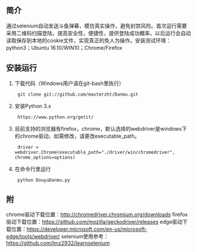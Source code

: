 简介
----

通过selenium自动发送斗鱼弹幕，模仿真实操作，避免封禁风险。首次运行需要采用二维码扫描登陆，提高安全性，便捷性，提供登陆成功概率。以后运行会自动读取保存到本地的cookie文件，实现真正的免人为操作。安装测试环境：python3；Ubuntu 16.10/WIN10；Chrome/Firefox

安装运行
----

1. 下载代码（Windows用户请在git-bash里执行）

        git clone git://github.com/masterzht/Danmu.git

2. 安装Python 3.x

        https://www.python.org/getit/

3. 目前支持的浏览器有firefox，chrome，默认选择的webdriver是windows下的chrome驱动，如需修改，请更改executable_path。

        driver = webdriver.Chrome(executable_path="./driver/win/chromedriver", chrome_options=options)
4. 在命令行里运行

        python DouyuDanmu.py

附
----

chrome驱动下载位置：http://chromedriver.chromium.org/downloads
firefox驱动下载位置：https://github.com/mozilla/geckodriver/releases
edge驱动下载位置：https://developer.microsoft.com/en-us/microsoft-edge/tools/webdriver/
selenium使用参考：https://github.com/lmz2932/learnselenium
